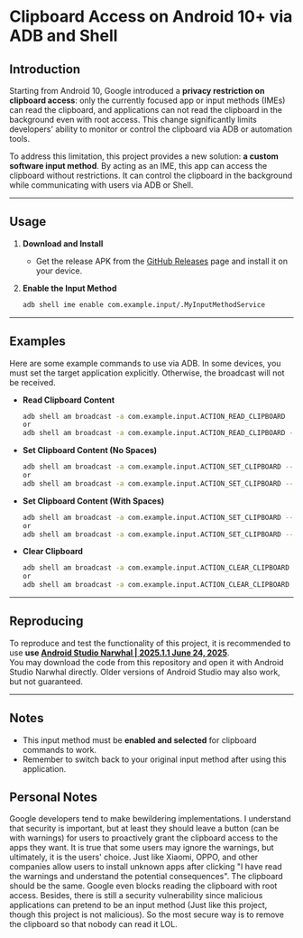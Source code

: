 # Clipboard Access on Android 10+ via ADB and Shell

## Introduction

Starting from Android 10, Google introduced a **privacy restriction on clipboard access**: only the currently focused app or input methods (IMEs) can read the clipboard, and applications can not read the clipboard in the background even with root access. This change significantly limits developers' ability to monitor or control the clipboard via ADB or automation tools. 

To address this limitation, this project provides a new solution: **a custom software input method**. By acting as an IME, this app can access the clipboard without restrictions. It can control the clipboard in the background while communicating with users via ADB or Shell.

---

## Usage

1. **Download and Install**
   - Get the release APK from the [GitHub Releases](https://github.com/Bob8259/Shell-Clipboard/releases/tag/release) page and install it on your device.

2. **Enable the Input Method**
   ```sh
   adb shell ime enable com.example.input/.MyInputMethodService

---

## Examples

Here are some example commands to use via ADB. In some devices, you must set the target application explicitly. Otherwise, the broadcast will not be received.

- **Read Clipboard Content**
  ```sh
  adb shell am broadcast -a com.example.input.ACTION_READ_CLIPBOARD
  or
  adb shell am broadcast -a com.example.input.ACTION_READ_CLIPBOARD -n com.example.input/.ClipboardReceiver
  ```

- **Set Clipboard Content (No Spaces)**
  ```sh
  adb shell am broadcast -a com.example.input.ACTION_SET_CLIPBOARD --es com.example.input.EXTRA_CLIPBOARD_TEXT "YourNewClipboardTestWithoutAnySpace"
  or
  adb shell am broadcast -a com.example.input.ACTION_SET_CLIPBOARD --es com.example.input.EXTRA_CLIPBOARD_TEXT "YourNewClipboardTestWithoutAnySpace"  -n com.example.input/.ClipboardReceiver
  ```

- **Set Clipboard Content (With Spaces)**
  ```sh
  adb shell am broadcast -a com.example.input.ACTION_SET_CLIPBOARD --es com.example.input.EXTRA_CLIPBOARD_TEXT "\"Your new clipboard text, and you can have space here\""
  or
  adb shell am broadcast -a com.example.input.ACTION_SET_CLIPBOARD --es com.example.input.EXTRA_CLIPBOARD_TEXT "\"Your new clipboard text, and you can have space here\""  -n com.example.input/.ClipboardReceiver
  ```

- **Clear Clipboard**
  ```sh
  adb shell am broadcast -a com.example.input.ACTION_CLEAR_CLIPBOARD
  or
  adb shell am broadcast -a com.example.input.ACTION_CLEAR_CLIPBOARD  -n com.example.input/.ClipboardReceiver
  ```
---

## Reproducing

To reproduce and test the functionality of this project, it is recommended to use **use [Android Studio Narwhal | 2025.1.1 June 24, 2025]([https://developer.android.com/studio](https://developer.android.com/studio/archive))**.  
You may download the code from this repository and open it with Android Studio Narwhal directly. Older versions of Android Studio may also work, but not guaranteed.

---

## Notes

- This input method must be **enabled and selected** for clipboard commands to work.
- Remember to switch back to your original input method after using this application.

## Personal Notes

Google developers tend to make bewildering implementations. I understand that security is important, but at least they should leave a button (can be with warnings) for users to proactively grant the clipboard access to the apps they want. It is true that some users may ignore the warnings, but ultimately, it is the users' choice. Just like Xiaomi, OPPO, and other companies allow users to install unknown apps after clicking "I have read the warnings and understand the potential consequences". The clipboard should be the same. Google even blocks reading the clipboard with root access. Besides, there is still a security vulnerability since malicious applications can pretend to be an input method (Just like this project, though this project is not malicious). So the most secure way is to remove the clipboard so that nobody can read it LOL.
